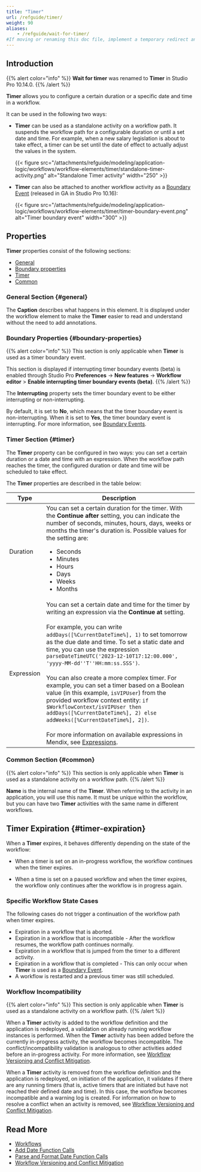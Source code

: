 ```yaml
---
title: "Timer"
url: /refguide/timer/
weight: 90
aliases:
    - /refguide/wait-for-timer/
#If moving or renaming this doc file, implement a temporary redirect and let the respective team know they should update the URL in the product. See Mapping to Products for more details.
---
```


## Introduction

{{% alert color="info" %}}
**Wait for timer** was renamed to **Timer** in Studio Pro 10.14.0.
{{% /alert %}}

**Timer** allows you to configure a certain duration or a specific date and time in a workflow.

It can be used in the following two ways:

* **Timer** can be used as a standalone activity on a workflow path. It suspends the workflow path for a configurable duration or until a set date and time. For example, when a new salary legislation is about to take effect, a timer can be set until the date of effect to actually adjust the values in the system.

    {{< figure src="/attachments/refguide/modeling/application-logic/workflows/workflow-elements/timer/standalone-timer-activity.png" alt="Standalone Timer activity" width="250" >}}

* **Timer** can also be attached to another workflow activity as a [Boundary Event](/refguide/workflow-boundary-events/) (released in GA in Studio Pro 10.16):

    {{< figure src="/attachments/refguide/modeling/application-logic/workflows/workflow-elements/timer/timer-boundary-event.png" alt="Timer boundary event" width="300" >}}

## Properties

**Timer** properties consist of the following sections:

* [General](#general)
* [Boundary properties](#boundary-properties)
* [Timer](#timer)
* [Common](#common)

### General Section {#general}

The **Caption** describes what happens in this element. It is displayed under the workflow element to make the **Timer** easier to read and understand without the need to add annotations.

### Boundary Properties {#boundary-properties}

{{% alert color="info" %}}
This section is only applicable when **Timer** is used as a timer boundary event.

This section is displayed if interrupting timer boundary events (beta) is enabled through Studio Pro **Preferences** -> **New features** -> **Workflow editor** > **Enable interrupting timer boundary events (beta)**.
{{% /alert %}}

The **Interrupting** property sets the timer boundary event to be either interrupting or non-interrupting.

By default, it is set to **No**, which means that the timer boundary event is non-interrupting. When it is set to **Yes**, the timer boundary event is interrupting. For more information, see [Boundary Events](/refguide/workflow-boundary-events/).

### Timer Section {#timer}

The **Timer** property can be configured in two ways: you can set a certain duration or a date and time with an expression. When the workflow path reaches the timer, the configured duration or date and time will be scheduled to take effect.

The **Timer** properties are described in the table below:

| Type | Description |
| --- | --- |
| Duration | You can set a certain duration for the timer. With the **Continue after** setting, you can indicate the number of seconds, minutes, hours, days, weeks or months the timer's duration is. Possible values for the setting are:<br /><ul><li>Seconds</li><li>Minutes</li><li>Hours</li><li>Days</li><li>Weeks</li><li>Months</li> </ul> |
| Expression | You can set a certain date and time for the timer by writing an expression via the **Continue at** setting.<br><br>For example, you can write `addDays([%CurrentDateTime%], 1)` to set tomorrow as the due date and time. To set a static date and time, you can use the expression `parseDateTimeUTC('2023-12-10T17:12:00.000', 'yyyy-MM-dd''T''HH:mm:ss.SSS')`.<br><br>You can also create a more complex timer. For example, you can set a timer based on a Boolean value (in this example, `isVIPUser`) from the provided workflow context entity: `if $WorkflowContext/isVIPUser then addDays([%CurrentDateTime%], 2) else addWeeks([%CurrentDateTime%], 2])`.<br><br>For more information on available expressions in Mendix, see [Expressions](/refguide/expressions/). |

### Common Section {#common}

{{% alert color="info" %}}
This section is only applicable when **Timer** is used as a standalone activity on a workflow path.
{{% /alert %}}

**Name** is the internal name of the **Timer**. When referring to the activity in an application, you will use this name. It must be unique within the workflow, but you can have two **Timer** activities with the same name in different workflows.

## Timer Expiration {#timer-expiration}

When a **Timer** expires, it behaves differently depending on the state of the workflow:

* When a timer is set on an in-progress workflow, the workflow continues when the timer expires.

* When a time is set on a paused workflow and when the timer expires, the workflow only continues after the workflow is in progress again.

### Specific Workflow State Cases

The following cases do not trigger a continuation of the workflow path when timer expires.

* Expiration in a workflow that is aborted.
* Expiration in a workflow that is incompatible - After the workflow resumes, the workflow path continues normally.
* Expiration in a workflow that is jumped from the timer to a different activity. 
* Expiration in a workflow that is completed - This can only occur when **Timer** is used as a [Boundary Event](/refguide/workflow-boundary-events/).
* A workflow is restarted and a previous timer was still scheduled.

### Workflow Incompatibility

{{% alert color="info" %}}
This section is only applicable when **Timer** is used as a standalone activity on a workflow path.
{{% /alert %}}

When a **Timer** activity is added to the workflow definition and the application is redeployed, a validation on already running workflow instances is performed. When the **Timer** activity has been added before the currently in-progress activity, the workflow becomes incompatible. The conflict/incompatibility validation is analogous to other activities added before an in-progress activity. For more information, see [Workflow Versioning and Conflict Mitigation](/refguide/workflow-versioning/).

When a **Timer** activity is removed from the workflow definition and the application is redeployed, on initiation of the application, it validates if there are any running timers (that is, active timers that are initiated but have not reached their defined date and time). In this case, the workflow becomes incompatible and a warning log is created. For information on how to resolve a conflict when an activity is removed, see [Workflow Versioning and Conflict Mitigation](/refguide/workflow-versioning/).

## Read More

* [Workflows](/refguide/workflows/)
* [Add Date Function Calls](/refguide/add-date-function-calls/)
* [Parse and Format Date Function Calls](/refguide/parse-and-format-date-function-calls/)
* [Workflow Versioning and Conflict Mitigation](/refguide/workflow-versioning/)
